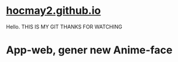 # [hocmay2.github.io](https://btoops2.github.io/hocmay2.github.io/)
Hello. 
THIS IS MY GIT
THANKS FOR WATCHING
# App-web, gener new Anime-face
